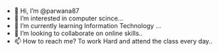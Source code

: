 - 👋 Hi, I’m @parwana87
- 👀 I’m interested in computer scince...
- 🌱 I’m currently learning Information Technology ...
- 💞️ I’m looking to collaborate on online skills..
- 📫 How to reach me? To work Hard and attend the class every day..

<!---
parwana87/parwana87 is a ✨ special ✨ repository because its `README.md` (this file) appears on your GitHub profile.
You can click the Preview link to take a look at your changes.
--->
